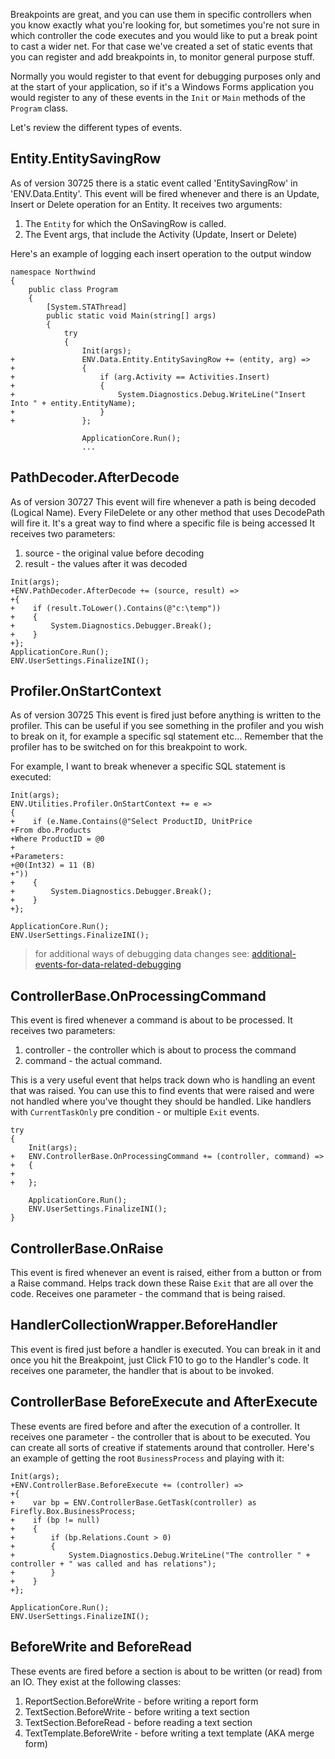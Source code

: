 Breakpoints are great, and you can use them in specific controllers when you know exactly what you're looking for, but sometimes you're not sure in which controller the code executes and you would like to put a break point to cast a wider net. 
For that case we've created a set of static events that you can register and add breakpoints in, to monitor general purpose stuff.

Normally you would register to that event for debugging purposes only and at the start of your application, so if it's a Windows Forms application you would register to any of these events in the `Init` or `Main` methods of the `Program` class.

Let's review the different types of events.
## Entity.EntitySavingRow
As of version 30725 there is a static event called 'EntitySavingRow' in 'ENV.Data.Entity'. This event will be fired whenever and there is an Update, Insert or Delete operation for an Entity.
It receives two arguments:
1. The `Entity` for which the OnSavingRow is called.
2. The Event args, that include the Activity (Update, Insert or Delete)

Here's an example of logging each insert operation to the output window
```csdiff
namespace Northwind
{
    public class Program
    {
        [System.STAThread]
        public static void Main(string[] args)
        {
            try
            {
                Init(args);
+               ENV.Data.Entity.EntitySavingRow += (entity, arg) =>
+               {
+                   if (arg.Activity == Activities.Insert)
+                   {
+                       System.Diagnostics.Debug.WriteLine("Insert Into " + entity.EntityName);
+                   }
+               };

                ApplicationCore.Run();
                ...
```

## PathDecoder.AfterDecode
As of version 30727
This event will fire whenever a path is being decoded (Logical Name). Every FileDelete or any other method that uses DecodePath will fire it. It's a great way to find where a specific file is being accessed
It receives two parameters:
1. source - the original value before decoding
2. result - the values after it was decoded

```csdiff
Init(args);
+ENV.PathDecoder.AfterDecode += (source, result) =>
+{
+    if (result.ToLower().Contains(@"c:\temp"))
+    {
+        System.Diagnostics.Debugger.Break();
+    }
+};
ApplicationCore.Run();
ENV.UserSettings.FinalizeINI();
```


## Profiler.OnStartContext
As of version 30725
This event is fired just before anything is written to the profiler. This can be useful if you see something in the profiler and you wish to break on it, for example a specific sql statement etc...
Remember that the profiler has to be switched on for this breakpoint to work.

For example, I want to break whenever a specific SQL statement is executed:
```csdiff
Init(args);
ENV.Utilities.Profiler.OnStartContext += e =>
{
+    if (e.Name.Contains(@"Select ProductID, UnitPrice 
+From dbo.Products 
+Where ProductID = @0
+
+Parameters:
+@0(Int32) = 11 (B)
+"))
+    {
+        System.Diagnostics.Debugger.Break();
+    }
+};

ApplicationCore.Run();
ENV.UserSettings.FinalizeINI();
```
> for additional ways of debugging data changes see: [additional-events-for-data-related-debugging](additional-events-for-data-related-debugging.html)


## ControllerBase.OnProcessingCommand
This event is fired whenever a command is about to be processed.
It receives two parameters:
1. controller - the controller which is about to process the command
2. command - the actual command.

This is a very useful event that helps track down who is handling an event that was raised. You can use this to find events that were raised and were not handled where you've thought they should be handled. Like handlers with `CurrentTaskOnly` pre condition - or multiple `Exit` events.
```csdiff
try
{
    Init(args);
+   ENV.ControllerBase.OnProcessingCommand += (controller, command) =>
+   {
+
+   };

    ApplicationCore.Run();
    ENV.UserSettings.FinalizeINI();
}
```

## ControllerBase.OnRaise
This event is fired whenever an event is raised, either from a button or from a Raise command. Helps track down these Raise `Exit` that are all over the code.
Receives one parameter - the command that is being raised.

## HandlerCollectionWrapper.BeforeHandler
This event is fired just before a handler is executed. You can break in it and once you hit the Breakpoint, just Click F10 to go to the Handler's code.
It receives one parameter, the handler that is about to be invoked.

## ControllerBase BeforeExecute and AfterExecute
These events are fired before and after the execution of a controller. 
It receives one parameter - the controller that is about to be executed. You can create all sorts of creative if statements around that controller.
Here's an example of getting the root `BusinessProcess` and playing with it:
```csdiff
Init(args);
+ENV.ControllerBase.BeforeExecute += (controller) =>
+{
+    var bp = ENV.ControllerBase.GetTask(controller) as Firefly.Box.BusinessProcess;
+    if (bp != null)
+    {
+        if (bp.Relations.Count > 0)
+        {
+            System.Diagnostics.Debug.WriteLine("The controller " + controller + " was called and has relations");
+        }
+    }
+};

ApplicationCore.Run();
ENV.UserSettings.FinalizeINI();
```

## BeforeWrite and BeforeRead
These events are fired before a section is about to be written (or read) from an IO.
They exist at the following classes:
1. ReportSection.BeforeWrite - before writing a report form
2. TextSection.BeforeWrite - before writing a text section
3. TextSection.BeforeRead - before reading a text section
4. TextTemplate.BeforeWrite - before writing a text template (AKA merge form)

